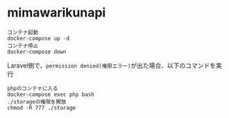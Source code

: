 # mimawarikunapi
```
コンテナ起動
docker-compose up -d
コンテナ停止
docker-compose down
```
Laravel側で、`permission denied(権限エラー)`が出た場合、以下のコマンドを実行
```
phpのコンテナに入る
docker-compose exec php bash
./storageの権限を開放
chmod -R 777 ./storage
```
